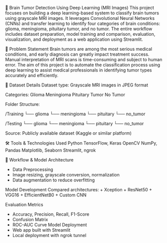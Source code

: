 🧠 Brain Tumor Detection Using Deep Learning (MRI Images)
This project focuses on building a deep learning-based system to classify brain tumors using grayscale MRI images. It leverages Convolutional Neural Networks (CNNs) and transfer learning to identify four categories of brain conditions: glioma, meningioma, pituitary tumor, and no tumor. The entire workflow includes dataset preparation, model training and comparison, evaluation, visualization, and deployment as a web application using Streamlit.

📌 Problem Statement
Brain tumors are among the most serious medical conditions, and early diagnosis can greatly impact treatment success. Manual interpretation of MRI scans is time-consuming and subject to human error. The aim of this project is to automate the classification process using deep learning to assist medical professionals in identifying tumor types accurately and efficiently.

🧠 Dataset Details
Dataset type: Grayscale MRI images in JPEG format

Categories:
  Glioma
  Meningioma
  Pituitary Tumor
  No Tumor

Folder Structure:

/Training
└── glioma
└── meningioma
└── pituitary
└── no_tumor

/Testing
└── glioma
└── meningioma
└── pituitary
└── no_tumor

Source: Publicly available dataset (Kaggle or similar platform)

🛠 Tools & Technologies Used
Python
TensorFlow, Keras
OpenCV
NumPy, Pandas
Matplotlib, Seaborn
Streamlit, ngrok

🧪 Workflow & Model Architecture
+ Data Preprocessing
+ Image resizing, grayscale conversion, normalization
+ Data augmentation to reduce overfitting

Model Development
  Compared architectures:
    + Xception
    + ResNet50
    + VGG16
    + EfficientNetB0
    + Custom CNN

Evaluation Metrics
+ Accuracy, Precision, Recall, F1-Score
+ Confusion Matrix
+ ROC-AUC Curve
Model Deployment
+ Web app built with Streamlit
+ Local deployment with ngrok tunnel


